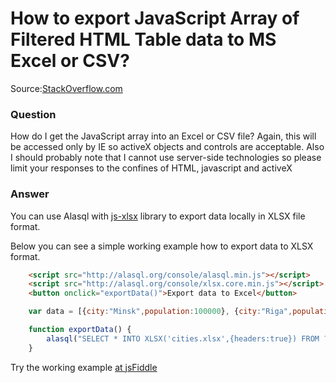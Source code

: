 # How to export JavaScript Array of Filtered HTML Table data to MS Excel or CSV?

Source:[StackOverflow.com](http://stackoverflow.com/questions/6846810/export-javascript-array-of-filtered-html-table-data-to-ms-excel-or-csv/27661435#27661435)

### Question

How do I get the JavaScript array into an Excel or CSV file? Again, this will be accessed only by IE so activeX objects and controls are acceptable. Also I should probably note that I cannot use server-side technologies so please limit your responses to the confines of HTML, javascript and activeX

### Answer

You can use Alasql with [js-xlsx](js-xlsx) library to export data locally in XLSX file format.

Below you can see a simple working example how to export data to XLSX format.

```html
    <script src="http://alasql.org/console/alasql.min.js"></script>
    <script src="http://alasql.org/console/xlsx.core.min.js"></script>
    <button onclick="exportData()">Export data to Excel</button>
```
```js
    var data = [{city:"Minsk",population:100000}, {city:"Riga",population:200000}];

    function exportData() {
        alasql("SELECT * INTO XLSX('cities.xlsx',{headers:true}) FROM ? ",[data]);
    }
```

Try the working example [at jsFiddle](http://jsfiddle.net/agershun/0xgfjcre/1/)